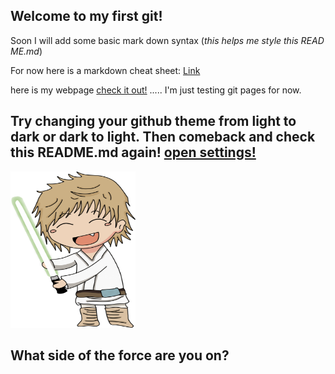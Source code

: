 ## Welcome to my first git!
Soon I will add some basic mark down syntax (*this helps me style this READ ME.md*)
 
For  now here is a markdown cheat sheet: [Link](https://github.com/adam-p/markdown-here/wiki/Markdown-Cheatsheet)

here is my webpage [check it out!](https://web4locals.github.io/first_git/) ..... I'm just testing git pages for now.

## Try changing your github theme from light to dark or dark to light. Then comeback and check this README.md again! <a href="https://github.com/settings/appearance" target="_blank">open settings!</a>

<picture>
  <source media="(prefers-color-scheme: dark)" srcset="https://github.com/web4locals/first_git/raw/main/assets/images/DARKSIDE.png" width="200" height="250">
  <img alt="Shows the user prefers light mode" src="https://github.com/web4locals/first_git/raw/main/assets/images/LIGHTSIDE.png"  width="200" height="250">
</picture>

## What side of the force are you on? 




